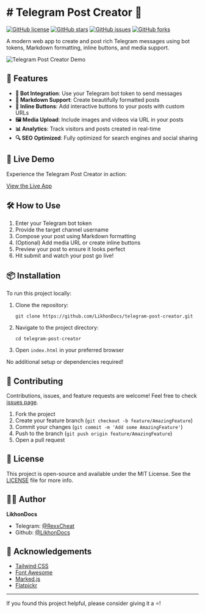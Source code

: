 # # Telegram Post Creator 🚀

[![GitHub license](https://img.shields.io/github/license/LikhonDocs/telegram-post-creator.svg)](https://github.com/LikhonDocs/telegram-post-creator/blob/main/LICENSE)
[![GitHub stars](https://img.shields.io/github/stars/LikhonDocs/telegram-post-creator.svg)](https://github.com/LikhonDocs/telegram-post-creator/stargazers)
[![GitHub issues](https://img.shields.io/github/issues/LikhonDocs/telegram-post-creator.svg)](https://github.com/LikhonDocs/telegram-post-creator/issues)
[![GitHub forks](https://img.shields.io/github/forks/LikhonDocs/telegram-post-creator.svg)](https://github.com/LikhonDocs/telegram-post-creator/network)

A modern web app to create and post rich Telegram messages using bot tokens, Markdown formatting, inline buttons, and media support.

![Telegram Post Creator Demo](https://likhondocs.github.io/telegram-post-creator/demo.gif)

## 🌟 Features

- **🤖 Bot Integration**: Use your Telegram bot token to send messages
- **📝 Markdown Support**: Create beautifully formatted posts
- **🔘 Inline Buttons**: Add interactive buttons to your posts with custom URLs
- **🖼️ Media Upload**: Include images and videos via URL in your posts
- **📊 Analytics**: Track visitors and posts created in real-time
- **🔍 SEO Optimized**: Fully optimized for search engines and social sharing

## 🚀 Live Demo

Experience the Telegram Post Creator in action:

[View the Live App](https://likhondocs.github.io/telegram-post-creator/)

## 🛠️ How to Use

1. Enter your Telegram bot token
2. Provide the target channel username
3. Compose your post using Markdown formatting
4. (Optional) Add media URL or create inline buttons
5. Preview your post to ensure it looks perfect
6. Hit submit and watch your post go live!

## 📦 Installation

To run this project locally:

1. Clone the repository:
   ```
   git clone https://github.com/LikhonDocs/telegram-post-creator.git
   ```
2. Navigate to the project directory:
   ```
   cd telegram-post-creator
   ```
3. Open `index.html` in your preferred browser

No additional setup or dependencies required!

## 🤝 Contributing

Contributions, issues, and feature requests are welcome! Feel free to check [issues page](https://github.com/LikhonDocs/telegram-post-creator/issues).

1. Fork the project
2. Create your feature branch (`git checkout -b feature/AmazingFeature`)
3. Commit your changes (`git commit -m 'Add some AmazingFeature'`)
4. Push to the branch (`git push origin feature/AmazingFeature`)
5. Open a pull request

## 📜 License

This project is open-source and available under the MIT License. See the [LICENSE](LICENSE) file for more info.

## 👨‍💻 Author

**LikhonDocs**

- Telegram: [@RexxCheat](https://t.me/RexxCheat)
- Github: [@LikhonDocs](https://github.com/LikhonDocs)

## 🙏 Acknowledgements

- [Tailwind CSS](https://tailwindcss.com/)
- [Font Awesome](https://fontawesome.com/)
- [Marked.js](https://marked.js.org/)
- [Flatpickr](https://flatpickr.js.org/)

---

If you found this project helpful, please consider giving it a ⭐️!
